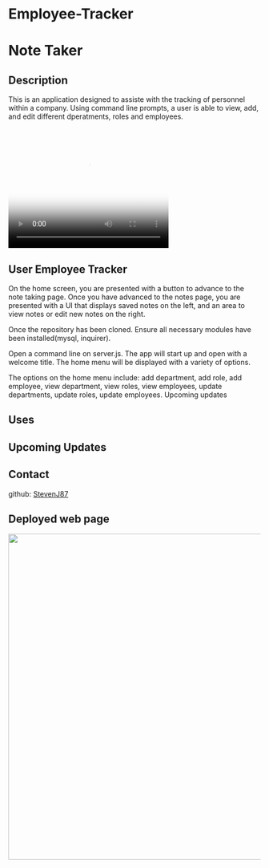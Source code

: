 # Employee-Tracker

# Note Taker

## Description

This is an application designed to assiste with the tracking of personnel within a company. Using command line prompts, a user is able to view, add, and edit different dperatments, roles and employees.

<video width="320" height="240" controls autoplay poster="Employee_Capture_Poster.PNG">
    <source  src="Employee_Tracker_Video.mp4" type="video/mp4">
</video>

## User Employee Tracker
On the home screen, you are presented with a button to advance to the note taking page.
Once you have advanced to the notes page, you are presented with a UI that displays saved notes on the left, and an area to view notes or edit new notes on the right.

Once the repository has been cloned. Ensure all necessary modules have been installed(mysql, inquirer).

Open a command line on server.js. The app will start up and open with a welcome title. The home menu will be displayed with a variety of options.

The options on the home menu include: add department, add role, add employee, view department, view roles, view employees, update departments, update roles, update employees. Upcoming updates 

## Uses


## Upcoming Updates


## Contact
github: [StevenJ87](https://github.com/StevenJ87)

## Deployed web page
<img src="Images\Deployed_Page_Screenshot.PNG" width="650">